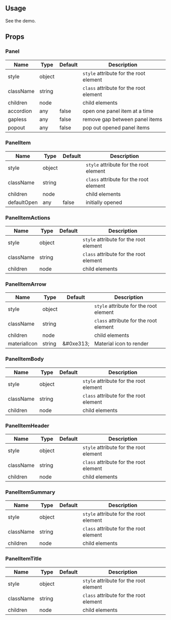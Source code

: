 ## Usage ##

See the demo.

## Props ##

### Panel ###

Name      | Type   | Default | Description
----------|--------|---------|-------------
style     | object |         | `style` attribute for the root element
className | string |         | `class` attribute for the root element
children  | node   |         | child elements
accordion | any    | false   | open one panel item at a time
gapless   | any    | false   | remove gap between panel items
popout    | any    | false   | pop out opened panel items

### PanelItem ###

Name        | Type   | Default | Description
------------|--------|---------|-------------
style       | object |         | `style` attribute for the root element
className   | string |         | `class` attribute for the root element
children    | node   |         | child elements
defaultOpen | any    | false   | initially opened

### PanelItemActions ###

Name        | Type   | Default | Description
------------|--------|---------|-------------
style       | object |         | `style` attribute for the root element
className   | string |         | `class` attribute for the root element
children    | node   |         | child elements

### PanelItemArrow ###

Name         | Type   | Default   | Description
-------------|--------|-----------|-------------
style        | object |           | `style` attribute for the root element
className    | string |           | `class` attribute for the root element
children     | node   |           | child elements
materialIcon | string | &#0xe313; | Material icon to render

### PanelItemBody ###

Name         | Type   | Default   | Description
-------------|--------|-----------|-------------
style        | object |           | `style` attribute for the root element
className    | string |           | `class` attribute for the root element
children     | node   |           | child elements

### PanelItemHeader ###

Name         | Type   | Default   | Description
-------------|--------|-----------|-------------
style        | object |           | `style` attribute for the root element
className    | string |           | `class` attribute for the root element
children     | node   |           | child elements

### PanelItemSummary ###

Name         | Type   | Default   | Description
-------------|--------|-----------|-------------
style        | object |           | `style` attribute for the root element
className    | string |           | `class` attribute for the root element
children     | node   |           | child elements

### PanelItemTitle ###

Name         | Type   | Default   | Description
-------------|--------|-----------|-------------
style        | object |           | `style` attribute for the root element
className    | string |           | `class` attribute for the root element
children     | node   |           | child elements
